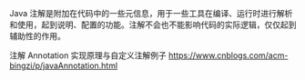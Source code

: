 Java 注解是附加在代码中的一些元信息，用于一些工具在编译、运行时进行解析和使用，起到说明、配置的功能。注解不会也不能影响代码的实际逻辑，仅仅起到辅助性的作用。

注解 Annotation 实现原理与自定义注解例子 https://www.cnblogs.com/acm-bingzi/p/javaAnnotation.html
